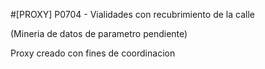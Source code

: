#[PROXY] P0704 - Vialidades con recubrimiento de la calle

(Mineria de datos de parametro pendiente)

Proxy creado con fines de coordinacion